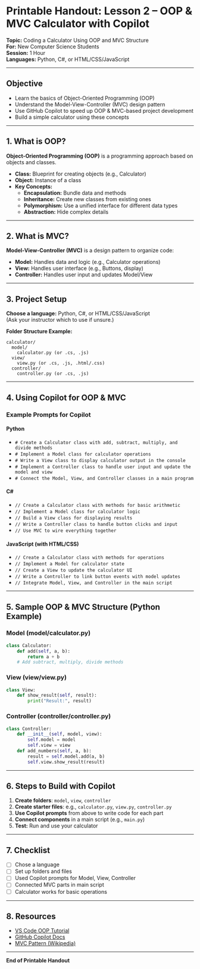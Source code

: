# Printable Handout: Lesson 2 – OOP & MVC Calculator with Copilot  
**Topic:** Coding a Calculator Using OOP and MVC Structure  
**For:** New Computer Science Students  
**Session:** 1 Hour  
**Languages:** Python, C#, or HTML/CSS/JavaScript

---

## Objective

- Learn the basics of Object-Oriented Programming (OOP)
- Understand the Model-View-Controller (MVC) design pattern
- Use GitHub Copilot to speed up OOP & MVC-based project development
- Build a simple calculator using these concepts

---

## 1. What is OOP?

**Object-Oriented Programming (OOP)** is a programming approach based on objects and classes.  
- **Class:** Blueprint for creating objects (e.g., Calculator)
- **Object:** Instance of a class
- **Key Concepts:**  
  - **Encapsulation:** Bundle data and methods
  - **Inheritance:** Create new classes from existing ones
  - **Polymorphism:** Use a unified interface for different data types
  - **Abstraction:** Hide complex details

---

## 2. What is MVC?

**Model-View-Controller (MVC)** is a design pattern to organize code:
- **Model:** Handles data and logic (e.g., Calculator operations)
- **View:** Handles user interface (e.g., Buttons, display)
- **Controller:** Handles user input and updates Model/View

---

## 3. Project Setup

**Choose a language:** Python, C#, or HTML/CSS/JavaScript  
(Ask your instructor which to use if unsure.)

**Folder Structure Example:**
```
calculator/
  model/
    calculator.py (or .cs, .js)
  view/
    view.py (or .cs, .js, .html/.css)
  controller/
    controller.py (or .cs, .js)
```

---

## 4. Using Copilot for OOP & MVC

### Example Prompts for Copilot

#### Python
- `# Create a Calculator class with add, subtract, multiply, and divide methods`
- `# Implement a Model class for calculator operations`
- `# Write a View class to display calculator output in the console`
- `# Implement a Controller class to handle user input and update the model and view`
- `# Connect the Model, View, and Controller classes in a main program`

#### C#
- `// Create a Calculator class with methods for basic arithmetic`
- `// Implement a Model class for calculator logic`
- `// Build a View class for displaying results`
- `// Write a Controller class to handle button clicks and input`
- `// Use MVC to wire everything together`

#### JavaScript (with HTML/CSS)
- `// Create a Calculator class with methods for operations`
- `// Implement a Model for calculator state`
- `// Create a View to update the calculator UI`
- `// Write a Controller to link button events with model updates`
- `// Integrate Model, View, and Controller in the main script`

---

## 5. Sample OOP & MVC Structure (Python Example)

### Model (model/calculator.py)
```python
class Calculator:
    def add(self, a, b):
        return a + b
    # Add subtract, multiply, divide methods
```

### View (view/view.py)
```python
class View:
    def show_result(self, result):
        print("Result:", result)
```

### Controller (controller/controller.py)
```python
class Controller:
    def __init__(self, model, view):
        self.model = model
        self.view = view
    def add_numbers(self, a, b):
        result = self.model.add(a, b)
        self.view.show_result(result)
```

---

## 6. Steps to Build with Copilot

1. **Create folders**: `model`, `view`, `controller`
2. **Create starter files**: e.g., `calculator.py`, `view.py`, `controller.py`
3. **Use Copilot prompts** from above to write code for each part
4. **Connect components** in a main script (e.g., `main.py`)
5. **Test:** Run and use your calculator

---

## 7. Checklist

- [ ] Chose a language
- [ ] Set up folders and files
- [ ] Used Copilot prompts for Model, View, Controller
- [ ] Connected MVC parts in main script
- [ ] Calculator works for basic operations

---

## 8. Resources

- [VS Code OOP Tutorial](https://code.visualstudio.com/docs/python/python-tutorial)
- [GitHub Copilot Docs](https://docs.github.com/en/copilot)
- [MVC Pattern (Wikipedia)](https://en.wikipedia.org/wiki/Model–view–controller)

---

**End of Printable Handout**